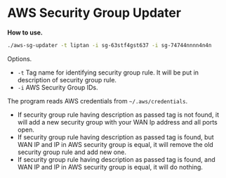 # AWS Security Group Updater

**How to use.**

```bash
./aws-sg-updater -t liptan -i sg-63stf4gst637 -i sg-74744nnnn4n4n
```

Options.
 - `-t` Tag name for identifying security group rule. It will be put in description of security group rule.
 - `-i` AWS Security Group IDs.


The program reads AWS credentials from `~/.aws/credentials`.

 - If security group rule having description as passed tag is not found, it will add a new security group with your WAN Ip address and all ports open.
 - If security group rule having description as passed tag is found, but WAN IP and IP in AWS security group is equal, it will remove the old security group rule and add new one.
 - If security group rule having description as passed tag is found, and WAN IP and IP in AWS security group is equal, it will do nothing.

